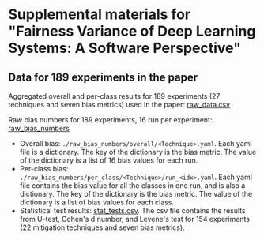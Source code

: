 # Supplemental materials for "Fairness Variance of Deep Learning  Systems: A Software  Perspective"

## Data for 189 experiments in the paper

Aggregated overall and per-class results for 189 experiments (27 techniques and seven bias metrics) used in the paper: [raw_data.csv](../master/raw_data.csv)

Raw bias numbers for 189 experiments, 16 run per experiment: [raw_bias_numbers](../master/raw_bias_numbers)
* Overall bias: ```./raw_bias_numbers/overall/<Technique>.yaml```. Each yaml file is a dictionary. The key of the dictionary is the bias metric. The value of the dictionary is a list of 16 bias values for each run.
* Per-class bias: ```./raw_bias_numbers/per_class/<Technique>/run_<idx>.yaml```. Each yaml file contains the bias value for all the classes in one run, and is also a dictionary. The key of the dictionary is the bias metric. The value of the dictionary is a list of bias values for each class.
* Statistical test results: [stat_tests.csv](../master/raw_bias_numbers/stat_tests.csv). The csv file contains the results from U-test, Cohen's d number, and Levene's test for 154 experiments (22 mitigation techniques and seven bias metrics).
